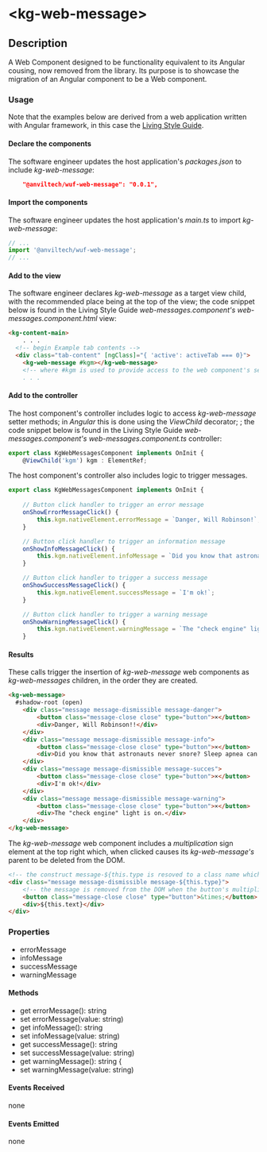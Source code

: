 &lt;kg-web-message&gt;
====

Description
----
A Web Component designed to be functionality equivalent to its Angular cousing, now removed from the library. Its purpose is to showcase the migration of an Angular component to be a Web component.

### Usage
Note that the examples below are derived from a web application written with Angular framework, in this case the [Living Style Guide](https://gitlab.dematic.com/cloud_visualization_services/living-style-guide).

#### Declare the components 
The software engineer updates the host application's _packages.json_ to include _kg-web-message_:

````json
    "@anviltech/wuf-web-message": "0.0.1",
````

#### Import the components
The software engineer updates the host application's _main.ts_ to import _kg-web-message_:
```typescript
// ...
import '@anviltech/wuf-web-message';
// ...
````


#### Add to the view
The software engineer declares _kg-web-message_ as a target view child, with the recommended place being at the top of the view; the code snippet below is found in the Living Style Guide _web-messages.component's_ _web-messages.component.html_ view:

```html
<kg-content-main>
    . . .
  <!-- begin Example tab contents -->
  <div class="tab-content" [ngClass]="{ 'active': activeTab === 0}">
    <kg-web-message #kgm></kg-web-message>
    <!-- where #kgm is used to provide access to the web component's setter methods
    . . .
```

#### Add to the controller
The host component's controller includes logic to access _kg-web-message_ setter methods; in _Angular_ this is done using the _ViewChild_ decorator; ; the code snippet below is found in the Living Style Guide _web-messages.component's_ _web-messages.component.ts_ controller:

```typescript
export class KgWebMessagesComponent implements OnInit {
	@ViewChild('kgm') kgm : ElementRef;
````

The host component's controller also includes logic to trigger messages.

````typescript
export class KgWebMessagesComponent implements OnInit {
	
	// Button click handler to trigger an error message
	onShowErrorMessageClick() {
		this.kgm.nativeElement.errorMessage = `Danger, Will Robinson!`;
	}

    // Button click handler to trigger an information message
	onShowInfoMessageClick() {
		this.kgm.nativeElement.infoMessage = `Did you know that astronauts never snore? Sleep apnea can't happen without gravity!`
	}

    // Button click handler to trigger a success message
	onShowSuccessMessageClick() {
		this.kgm.nativeElement.successMessage = `I'm ok!`;
	}

	// Button click handler to trigger a warning message
	onShowWarningMessageClick() {
		this.kgm.nativeElement.warningMessage = `The "check engine" light is on.`;
	}
````
 
 #### Results
These calls trigger the insertion of _kg-web-message_ web components as _kg-web-messages_ children, in the order they are created. 

````html
<kg-web-message>
  #shadow-root (open)
    <div class="message message-dismissible message-danger">
        <button class="message-close close" type="button">×</button>
        <div>Danger, Will Robinson!!</div>
    </div>
    <div class="message message-dismissible message-info">
        <button class="message-close close" type="button">×</button>
        <div>Did you know that astronauts never snore? Sleep apnea can't happen without gravity!!</div>
    </div>
    <div class="message message-dismissible message-succes">
        <button class="message-close close" type="button">×</button>
        <div>I'm ok!</div>
    </div>
    <div class="message message-dismissible message-warning">
        <button class="message-close close" type="button">×</button>
        <div>The "check engine" light is on.</div>
    </div>
</kg-web-message>
````

The _kg-web-message_ web component includes a _multiplication_ sign element at the top right which, when clicked causes its _kg-web-message's_  parent to be deleted from the DOM.

````html
<!-- the construct message-${this.type is resoved to a class name which controls the message's background color -->
<div class="message message-dismissible message-${this.type}">
    <!-- the message is removed from the DOM when the button's multiplication is clicked  -->
    <button class="message-close close" type="button">&times;</button>
    <div>${this.text}</div>
</div>
````

### Properties
* errorMessage
* infoMessage
* successMessage
* warningMessage


#### Methods
* get errorMessage(): string
* set errorMessage(value: string)
* get infoMessage(): string
* set infoMessage(value: string)
* get successMessage(): string
* set successMessage(value: string)
* get warningMessage(): string {
* set warningMessage(value: string)

#### Events Received
none

#### Events Emitted
none

